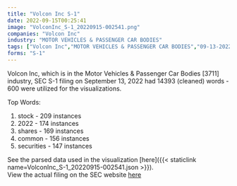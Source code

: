 ```yaml
---
title: "Volcon Inc S-1"
date: 2022-09-15T00:25:41
image: "VolconInc_S-1_20220915-002541.png"
companies: "Volcon Inc"
industry: "MOTOR VEHICLES & PASSENGER CAR BODIES"
tags: ["Volcon Inc","MOTOR VEHICLES & PASSENGER CAR BODIES","09-13-2022","S-1"]
forms: "S-1"
---
```

Volcon Inc, which is in the Motor Vehicles & Passenger Car Bodies [3711] industry, SEC S-1 filing on September 13, 2022 had 14393 (cleaned) words - 600 were utilized for the visualizations.

Top Words:
1. stock - 209 instances
2. 2022 - 174 instances
3. shares - 169 instances
4. common - 156 instances
5. securities - 147 instances


See the parsed data used in the visualization [here]({{< staticlink name=VolconInc_S-1_20220915-002541.json >}}).  
View the actual filing on the SEC website [here](https://www.sec.gov/Archives/edgar/data/1829794/0001683168-22-006365.txt)
